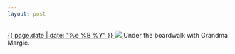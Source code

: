 ```yaml
---
layout: post
---
```


<p>
  <a href="/243">
    <time>{{ page.date | date: "%e %B %Y" }}</time>
    <img src="{{ site.assets_url }}/243.jpg">
  </a>
  Under the boardwalk with Grandma Margie.
</p>
